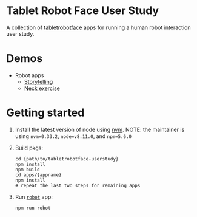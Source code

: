 # Tablet Robot Face User Study

A collection of [tabletrobotface](https://github.com/mjyc/tablet-robot-face) apps for running a human robot interaction user study.

# Demos

-   Robot apps
    -   [Storytelling](https://codesandbox.io/s/github/mjyc/tabletrobotface-userstudy/tree/codesandbox_storytelling_ranger_forester/apps/robot)
    -   [Neck exercise](https://codesandbox.io/s/github/mjyc/tabletrobotface-userstudy/tree/codesandbox_neckexercise/apps/robot)

# Getting started

1. Install the latest version of node using [nvm](https://github.com/nvm-sh/nvm). NOTE: the maintainer is using `nvm=0.33.2`, `node=v8.11.0`, and `npm=5.6.0`

1. Build pkgs:

    ```
    cd {path/to/tabletrobotface-userstudy}
    npm install
    npm build
    cd apps/{appname}
    npm install
    # repeat the last two steps for remaining apps
    ```

1. Run [`robot`](./apps/robot) app:

    ```
    npm run robot
    ```

<!-- 1. Run [`instructor`](./apps/instructor) app (for giving instructions to participants):

    ```
    npm run instructor
    ```
 -->
